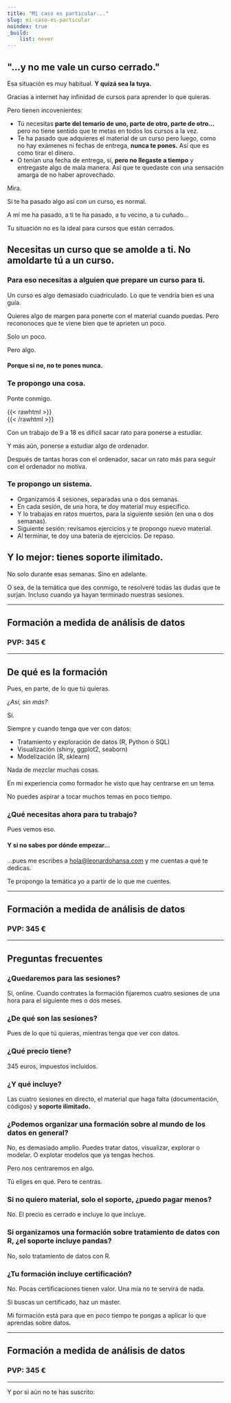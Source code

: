 ```yaml
---
title: "Mi caso es particular..."
slug: mi-caso-es-particular
noindex: true
_build:
    list: never
---
```


## "...y no me vale un curso cerrado."

Esa situación es muy habitual. **Y quizá sea la tuya.**

Gracias a internet hay infinidad de cursos para aprender lo que quieras. 

Pero tienen incovenientes:

- Tú necesitas **parte del temario de uno, parte de otro, parte de otro...** pero no tiene sentido que te metas en todos los cursos a la vez. 
- Te ha pasado que adquieres el material de un curso pero luego, como no hay exámenes ni fechas de entrega, **nunca te pones.** Así que es como tirar el dinero.
- O tenían una fecha de entrega, sí, **pero no llegaste a tiempo** y entregaste algo de mala manera. Así que te quedaste con una sensación amarga de no haber aprovechado. 

Mira. 

Si te ha pasado algo así con un curso, es normal. 

A mí me ha pasado, a ti te ha pasado, a tu vecino, a tu cuñado...

Tu situación no es la ideal para cursos que están cerrados. 

## Necesitas un curso que se amolde a ti. No amoldarte tú a un curso.

### Para eso necesitas a alguien que prepare un curso para ti. 

Un curso es algo demasiado cuadriculado. Lo que te vendría bien es una guía. 

Quieres algo de margen para ponerte con el material cuando puedas. Pero recononoces que te viene bien que te aprieten un poco. 

Solo un poco. 

Pero algo. 

#### Porque si no, no te pones nunca.

### Te propongo una cosa. 

Ponte conmigo. 

{{< rawhtml >}}
</br>
{{< /rawhtml >}}


Con un trabajo de 9 a 18 es difícil sacar rato para ponerse a estudiar. 

Y más aún, ponerse a estudiar algo de ordenador. 

Después de tantas horas con el ordenador, sacar un rato más para seguir con el ordenador no motiva. 

### Te propongo un sistema.

- Organizamos 4 sesiones, separadas una o dos semanas. 
- En cada sesión, de una hora, te doy material muy específico. 
- Y lo trabajas en ratos muertos, para la siguiente sesión (en una o dos semanas). 
- Siguiente sesión: revisamos ejercicios y te propongo nuevo material. 
- Al terminar, te doy una batería de ejercicios. De repaso. 

## Y lo mejor: tienes soporte ilimitado. 

No solo durante esas semanas. Sino en adelante. 

O sea, de la temática que des conmigo, te resolveré todas las dudas que te surjan. Incluso cuando ya hayan terminado nuestras sesiones. 

***

## Formación a medida de análisis de datos

### PVP: 345 €

***

## De qué es la formación

Pues, en parte, de lo que tú quieras. 

_¿Así, sin más?_

Sí. 

Siempre y cuando tenga que ver con datos: 

- Tratamiento y exploración de datos (R, Python ó SQL)
- Visualización (shiny, ggplot2, seaborn)
- Modelización (R, sklearn)

Nada de mezclar muchas cosas. 

En mi experiencia como formador he visto que hay centrarse en un tema. 

No puedes aspirar a tocar muchos temas en poco tiempo. 

### ¿Qué necesitas ahora para tu trabajo?

Pues vemos eso. 

#### Y si no sabes por dónde empezar...

...pues me escribes a hola@leonardohansa.com y me cuentas a qué te dedicas.

Te propongo la temática yo a partir de lo que me cuentes.

***

## Formación a medida de análisis de datos

### PVP: 345 €

***

## Preguntas frecuentes

### ¿Quedaremos para las sesiones?

Sí, online. Cuando contrates la formación fijaremos cuatro sesiones de una hora para el siguiente mes o dos meses. 

### ¿De qué son las sesiones?

Pues de lo que tú quieras, mientras tenga que ver con datos.

### ¿Qué precio tiene?

345 euros, impuestos incluidos.

### ¿Y qué incluye?

Las cuatro sesiones en directo, el material que haga falta (documentación, códigos) y **soporte ilimitado.**

### ¿Podemos organizar una formación sobre al mundo de los datos en general?

No, es demasiado amplio. Puedes tratar datos, visualizar, explorar o modelar. O explotar modelos que ya tengas hechos. 

Pero nos centraremos en algo. 

Tú eliges en qué. Pero te centras. 

### Si no quiero material, solo el soporte, ¿puedo pagar menos?

No. El precio es cerrado e incluye lo que incluye. 

### Si organizamos una formación sobre tratamiento de datos con R, ¿el soporte incluye pandas? 

No, solo tratamiento de datos con R.

### ¿Tu formación incluye certificación?

No. Pocas certificaciones tienen valor. Una mía no te servirá de nada. 

Si buscas un certificado, haz un máster. 

Mi formación está para que en poco tiempo te pongas a aplicar lo que aprendas sobre datos. 

***

## Formación a medida de análisis de datos

### PVP: 345 €

***

Y por si aún no te has suscrito:

